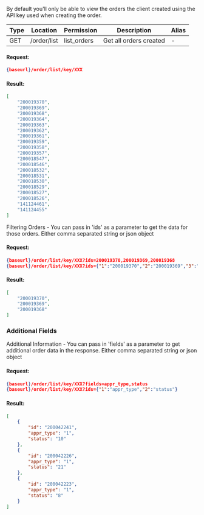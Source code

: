 <p>By default you'll only be able to view the orders the client created using the API key used when creating the order.</p>

|Type|Location|Permission|Description|Alias|
|--- |--- |--- |--- |--- |
|GET|/order/list|list_orders|Get all orders created|-|

	
#### Request:

```json
{baseurl}/order/list/key/XXX
```

#### Result:

```json
[
	"200019370",
	"200019369",
	"200019368",
	"200019364",
	"200019363",
	"200019362",
	"200019361",
	"200019359",
	"200019358",
	"200019357",
	"200018547",
	"200018546",
	"200018532",
	"200018531",
	"200018530",
	"200018529",
	"200018527",
	"200018526",
	"141124461",
	"141124455"
]
```

<div>Filtering Orders - You can pass in 'ids' as a parameter to get the data for those orders. Either comma separated string or json object</div>

#### Request:

```json
{baseurl}/order/list/key/XXX?ids=200019370,200019369,200019368
{baseurl}/order/list/key/XXX?ids={"1":"200019370","2":"200019369","3":"200019368"}
```

#### Result:

```json
[
	"200019370",
	"200019369",
	"200019368"
]
```

### Additional Fields
<div class="alert alert-info">Additional Information - You can pass in 'fields' as a parameter to get additional order data in the response. Either comma separated string or json object</div>

#### Request:

```json
{baseurl}/order/list/key/XXX?fields=appr_type,status
{baseurl}/order/list/key/XXX?ids={"1":"appr_type","2":"status"}
```

#### Result:

```json
[
    {
        "id": "200042241",
        "appr_type": "1",
        "status": "10"
    },
    {
        "id": "200042226",
        "appr_type": "1",
        "status": "21"
    },
    {
        "id": "200042223",
        "appr_type": "1",
        "status": "8"
    }
]
```